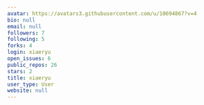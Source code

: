 ```yaml
---
avatar: https://avatars3.githubusercontent.com/u/10694867?v=4
bio: null
email: null
followers: 7
following: 5
forks: 4
login: xiaeryu
open_issues: 6
public_repos: 26
stars: 2
title: xiaeryu
user_type: User
website: null
---
```


